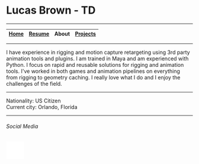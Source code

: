 # Lucas Brown - TD

---

| [Home](index.md) | [Resume](resume.md) | About | [Projects](pojects.md) |
| ---------------- | ------------------- | ----- | ----- |

---

I have experience in rigging and motion capture retargeting using 3rd party animation tools and plugins. 
I am trained in Maya and am experienced with Python. 
I focus on rapid and reusable solutions for rigging and animation tools. 
I've worked in both games and animation pipelines on everything from rigging to geometry caching. 
I really love what I do and I enjoy the challenges of the field.  

---

Nationality: US Citizen  
Current city: Orlando, Florida

---

###### Social Media

<a href="https://www.linkedin.com/in/imlucasbrown" target="_blank">![LinkedIn](images/linkedin.svg)</a>
